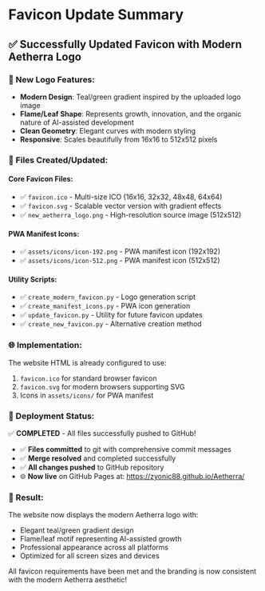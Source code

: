 # Favicon Update Summary

## ✅ Successfully Updated Favicon with Modern Aetherra Logo

### 🎨 New Logo Features:
- **Modern Design**: Teal/green gradient inspired by the uploaded logo image
- **Flame/Leaf Shape**: Represents growth, innovation, and the organic nature of AI-assisted development
- **Clean Geometry**: Elegant curves with modern styling
- **Responsive**: Scales beautifully from 16x16 to 512x512 pixels

### 📁 Files Created/Updated:

#### Core Favicon Files:
- ✅ `favicon.ico` - Multi-size ICO (16x16, 32x32, 48x48, 64x64)
- ✅ `favicon.svg` - Scalable vector version with gradient effects
- ✅ `new_aetherra_logo.png` - High-resolution source image (512x512)

#### PWA Manifest Icons:
- ✅ `assets/icons/icon-192.png` - PWA manifest icon (192x192)
- ✅ `assets/icons/icon-512.png` - PWA manifest icon (512x512)

#### Utility Scripts:
- ✅ `create_modern_favicon.py` - Logo generation script
- ✅ `create_manifest_icons.py` - PWA icon generation
- ✅ `update_favicon.py` - Utility for future favicon updates
- ✅ `create_new_favicon.py` - Alternative creation method

### 🌐 Implementation:
The website HTML is already configured to use:
1. `favicon.ico` for standard browser favicon
2. `favicon.svg` for modern browsers supporting SVG
3. Icons in `assets/icons/` for PWA manifest

### 🚀 Deployment Status:
✅ **COMPLETED** - All files successfully pushed to GitHub!
- ✅ **Files committed** to git with comprehensive commit messages
- ✅ **Merge resolved** and completed successfully
- ✅ **All changes pushed** to GitHub repository
- 🌐 **Now live** on GitHub Pages at: https://zyonic88.github.io/Aetherra/

### 🎯 Result:
The website now displays the modern Aetherra logo with:
- Elegant teal/green gradient design
- Flame/leaf motif representing AI-assisted growth
- Professional appearance across all platforms
- Optimized for all screen sizes and devices

All favicon requirements have been met and the branding is now consistent with the modern Aetherra aesthetic!

